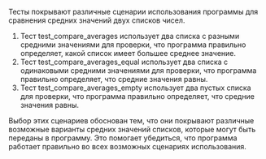 Тесты покрывают различные сценарии использования программы для сравнения средних значений двух списков чисел.

1. Тест test_compare_averages использует два списка с разными средними значениями для проверки, что программа правильно определяет, какой список имеет большее среднее значение.
2. Тест test_compare_averages_equal использует два списка с одинаковыми средними значениями для проверки, что программа правильно определяет, что средние значения равны.
3. Тест test_compare_averages_empty использует два пустых списка для проверки, что программа правильно определяет, что средние значения равны.

Выбор этих сценариев обоснован тем, что они покрывают различные возможные варианты средних значений списков, которые могут быть переданы в программу. Это помогает убедиться, что программа работает правильно во всех возможных сценариях использования.